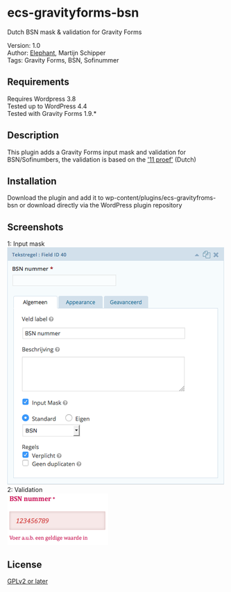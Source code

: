 # ecs-gravityforms-bsn
Dutch BSN mask &amp; validation for Gravity Forms

Version: 1.0<br>
Author: [Elephant](http://elephantcs.nl/), Martijn Schipper<br>
Tags: Gravity Forms, BSN, Sofinummer<br>

## Requirements

Requires Wordpress 3.8<br>
Tested up to WordPress 4.4<br>
Tested with Gravity Forms 1.9.*<br>

## Description

This plugin adds a Gravity Forms input mask and validation for BSN/Sofinumbers, the validation is based on the ['11 proef'](https://nl.wikipedia.org/wiki/Burgerservicenummer#11-proef) (Dutch)

## Installation

Download the plugin and add it to wp-content/plugins/ecs-gravityfroms-bsn or download directly via the WordPress plugin repository

## Screenshots

1: Input mask<br>
![Gravityforms BSN input mask](https://github.com/elephantcs/ecs-gravityforms-bsn/blob/master/assets/screenshot-1.png "Gravityforms BSN input mask")<br>
2: Validation<br>
![Gravityforms BSN input validation](https://github.com/elephantcs/ecs-gravityforms-bsn/blob/master/assets/screenshot-2.png "Gravityforms BSN input validation")

## License

[GPLv2 or later](http://www.gnu.org/licenses/gpl-2.0.html)
